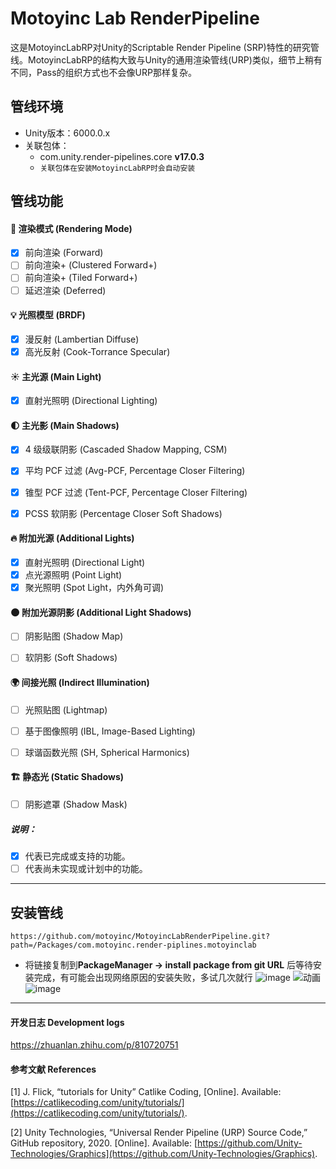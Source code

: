 # Motoyinc Lab RenderPipeline

这是MotoyincLabRP对Unity的Scriptable Render Pipeline (SRP)特性的研究管线。MotoyincLabRP的结构大致与Unity的通用渲染管线(URP)类似，细节上稍有不同，Pass的组织方式也不会像URP那样复杂。

## 管线环境

- Unity版本：6000.0.x
- 关联包体：
  - com.unity.render-pipelines.core  **v17.0.3**
  - `关联包体在安装MotoyincLabRP时会自动安装`
 
 
## 管线功能


#### 🎨 渲染模式 (Rendering Mode)
- [x]  前向渲染 (Forward)
- [ ]  前向渲染+ (Clustered Forward+)
- [ ]  前向渲染+ (Tiled Forward+)
- [ ]  延迟渲染 (Deferred)

#### 💡 光照模型 (BRDF)
- [x]  漫反射 (Lambertian Diffuse)
- [x]  高光反射 (Cook-Torrance Specular)

#### ☀️ 主光源 (Main Light)
- [x]  直射光照明 (Directional Lighting)

#### 🌓 主光影 (Main Shadows)
- [x]  4 级级联阴影 (Cascaded Shadow Mapping, CSM)
- [x]  平均 PCF 过滤 (Avg-PCF, Percentage Closer Filtering)
- [x]  锥型 PCF 过滤 (Tent-PCF, Percentage Closer Filtering)
- [x]  PCSS 软阴影 (Percentage Closer Soft Shadows)


#### 🔥 附加光源 (Additional Lights)
- [x]  直射光照明 (Directional Light)
- [x]  点光源照明 (Point Light)
- [x]  聚光照明 (Spot Light，内外角可调)

#### 🌑 附加光源阴影 (Additional Light Shadows)
- [ ]  阴影贴图 (Shadow Map)
- [ ]  软阴影 (Soft Shadows)


#### 🌍 间接光照 (Indirect Illumination)
- [ ]  光照贴图 (Lightmap)
- [ ]  基于图像照明 (IBL, Image-Based Lighting)
- [ ]  球谐函数光照 (SH, Spherical Harmonics)


#### 🏗️ 静态光 (Static Shadows)
- [ ]  阴影遮罩 (Shadow Mask)


##### 说明：

- [x] 代表已完成或支持的功能。
- [ ] 代表尚未实现或计划中的功能。

---

 
## 安装管线
```URL
https://github.com/motoyinc/MotoyincLabRenderPipeline.git?path=/Packages/com.motoyinc.render-piplines.motoyinclab
```
- 将链接复制到**PackageManager -> install package from git URL** 后等待安装完成，有可能会出现网络原因的安装失败，多试几次就行
![image](https://github.com/user-attachments/assets/070b1156-4c7b-44dc-bbfe-e8a353808ca8)
![动画](https://github.com/user-attachments/assets/7c865d30-7948-48c0-9f9a-ac3b8a0f5dfe)
![image](https://github.com/user-attachments/assets/ff7ae794-f70f-4d33-b356-e28dcfea7068)



---

#### **开发日志 Development logs**

https://zhuanlan.zhihu.com/p/810720751

#### **参考文献 References**

[1] J. Flick, “tutorials for Unity” Catlike Coding, [Online]. Available: [https://catlikecoding.com/unity/tutorials/](https://catlikecoding.com/unity/tutorials/).

[2] Unity Technologies, “Universal Render Pipeline (URP) Source Code,” GitHub repository, 2020. [Online]. Available: [https://github.com/Unity-Technologies/Graphics](https://github.com/Unity-Technologies/Graphics). 

